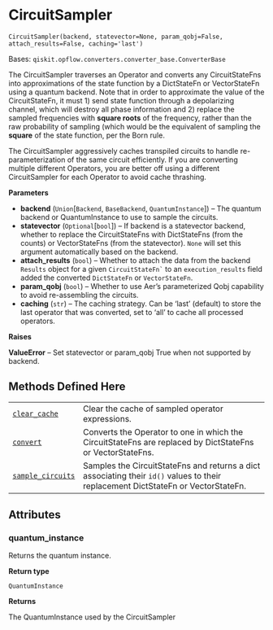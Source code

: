 # CircuitSampler

<span id="undefined" />

`CircuitSampler(backend, statevector=None, param_qobj=False, attach_results=False, caching='last')`

Bases: `qiskit.opflow.converters.converter_base.ConverterBase`

The CircuitSampler traverses an Operator and converts any CircuitStateFns into approximations of the state function by a DictStateFn or VectorStateFn using a quantum backend. Note that in order to approximate the value of the CircuitStateFn, it must 1) send state function through a depolarizing channel, which will destroy all phase information and 2) replace the sampled frequencies with **square roots** of the frequency, rather than the raw probability of sampling (which would be the equivalent of sampling the **square** of the state function, per the Born rule.

The CircuitSampler aggressively caches transpiled circuits to handle re-parameterization of the same circuit efficiently. If you are converting multiple different Operators, you are better off using a different CircuitSampler for each Operator to avoid cache thrashing.

**Parameters**

*   **backend** (`Union`\[`Backend`, `BaseBackend`, `QuantumInstance`]) – The quantum backend or QuantumInstance to use to sample the circuits.
*   **statevector** (`Optional`\[`bool`]) – If backend is a statevector backend, whether to replace the CircuitStateFns with DictStateFns (from the counts) or VectorStateFns (from the statevector). `None` will set this argument automatically based on the backend.
*   **attach\_results** (`bool`) – Whether to attach the data from the backend `Results` object for a given `` CircuitStateFn` `` to an `execution_results` field added the converted `DictStateFn` or `VectorStateFn`.
*   **param\_qobj** (`bool`) – Whether to use Aer’s parameterized Qobj capability to avoid re-assembling the circuits.
*   **caching** (`str`) – The caching strategy. Can be ‘last’ (default) to store the last operator that was converted, set to ‘all’ to cache all processed operators.

**Raises**

**ValueError** – Set statevector or param\_qobj True when not supported by backend.

## Methods Defined Here

|                                                                                                                                                                                                |                                                                                                                                   |
| ---------------------------------------------------------------------------------------------------------------------------------------------------------------------------------------------- | --------------------------------------------------------------------------------------------------------------------------------- |
| [`clear_cache`](qiskit.opflow.converters.CircuitSampler.clear_cache#qiskit.opflow.converters.CircuitSampler.clear_cache "qiskit.opflow.converters.CircuitSampler.clear_cache")                 | Clear the cache of sampled operator expressions.                                                                                  |
| [`convert`](qiskit.opflow.converters.CircuitSampler.convert#qiskit.opflow.converters.CircuitSampler.convert "qiskit.opflow.converters.CircuitSampler.convert")                                 | Converts the Operator to one in which the CircuitStateFns are replaced by DictStateFns or VectorStateFns.                         |
| [`sample_circuits`](qiskit.opflow.converters.CircuitSampler.sample_circuits#qiskit.opflow.converters.CircuitSampler.sample_circuits "qiskit.opflow.converters.CircuitSampler.sample_circuits") | Samples the CircuitStateFns and returns a dict associating their `id()` values to their replacement DictStateFn or VectorStateFn. |

## Attributes

<span id="undefined" />

### quantum\_instance

Returns the quantum instance.

**Return type**

`QuantumInstance`

**Returns**

The QuantumInstance used by the CircuitSampler
